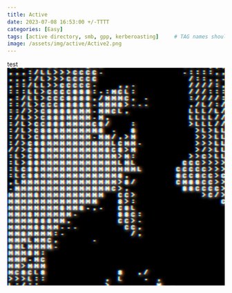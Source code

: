 ```yaml
---
title: Active
date: 2023-07-08 16:53:00 +/-TTTT
categories: [Easy]
tags: [active directory, smb, gpp, kerberoasting]     # TAG names should always be lowercase
image: /assets/img/active/Active2.png
---
```

test
![test](/assets/img/profile1.jpg)